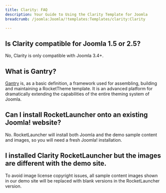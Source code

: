```yaml
---
title: Clarity: FAQ
description: Your Guide to Using the Clarity Template for Joomla
breadcrumb: /joomla:Joomla/!templates:Templates/clarity:Clarity

---
```



## Is Clarity compatible for Joomla 1.5 or 2.5?

No, Clarity is only compatible with Joomla 3.4+.

## What is Gantry?

[Gantry][gantry] is, as a basic definition, a framework used for assembling, building and maintaining a RocketTheme template. It is an advanced platform for dramatically extending the capabilities of the entire theming system of Joomla.

## Can I install RocketLauncher onto an existing Joomla! website?

No. RocketLauncher will install both Joomla and the demo sample content and images, so you will need a fresh Joomla! installation.

## I installed Clarity RocketLauncher but the images are different with the demo site.

To avoid image license copyright issues, all sample content images shown in our demo site will be replaced with blank versions in the RocketLauncher version.

[gantry]: http://gantry.org/
[forum]: http://www.rockettheme.com/forum/joomla-template-clarity
[roksprocket]: http://www.rockettheme.com/joomla/extensions/roksprocket
